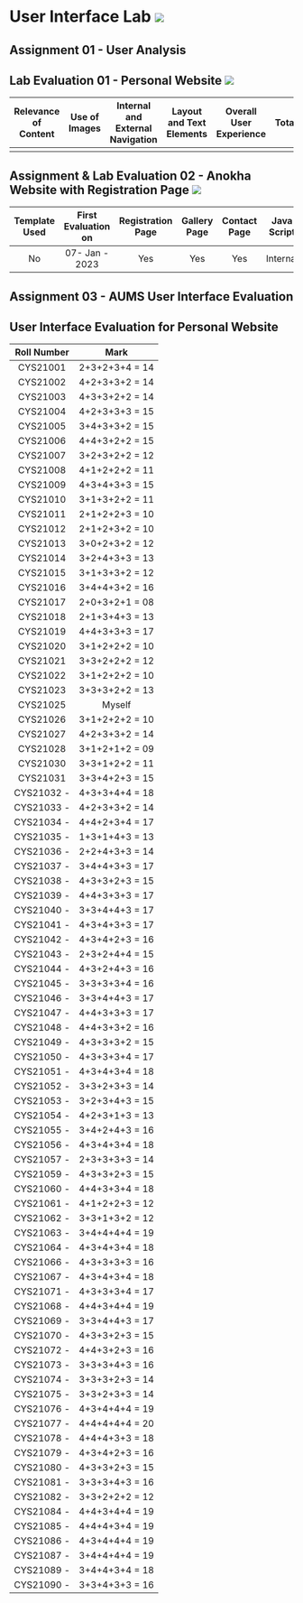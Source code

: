 # User Interface Lab ![](https://img.shields.io/badge/-Live-brightgreen)

## Assignment 01 - User Analysis 


## Lab Evaluation 01 - Personal Website ![](https://img.shields.io/badge/-Completed-brightgreen)

| Relevance of Content | Use of Images | Internal and External Navigation | Layout and Text Elements | Overall User Experience | Total | 
|:--------------------:|:-------------:|:--------------------------------:|:------------------------:|:-----------------------:|:-----:|
|                    |       |                   |                      |                  |     |

## Assignment & Lab Evaluation 02 - Anokha Website with Registration Page ![](https://img.shields.io/badge/-Completed-brightgreen)

| Template Used | First Evaluation on |  Registration Page | Gallery Page | Contact Page | Java Script | Style Guide | Best Practices | 
|:-------------:|:-------------------:|:------------------:|:------------:|:------------:|:-----------:|:-----------:|:--------------:|
|     No        |   07- Jan - 2023    |       Yes          |      Yes     |     Yes      |   Internal  |     Yes     |     Yes         |

## Assignment 03 - AUMS User Interface Evaluation


## User Interface Evaluation for Personal Website

 | Roll Number |    Mark   |
 |:-----------:|:---------:|
 |   CYS21001   | 2+3+2+3+4 = 14 |
 |   CYS21002   | 4+2+3+3+2 = 14 |
 |   CYS21003   | 4+3+3+2+2 = 14 |
 |   CYS21004   | 4+2+3+3+3 = 15 |
 |   CYS21005   | 3+4+3+3+2 = 15 |
 |   CYS21006   | 4+4+3+2+2 = 15 |
 |   CYS21007   | 3+2+3+2+2 = 12 |
 |   CYS21008   | 4+1+2+2+2 = 11 |
 |   CYS21009   | 4+3+4+3+3 = 15 |
 |   CYS21010   | 3+1+3+2+2 = 11 |
 |   CYS21011   | 2+1+2+2+3 = 10 |
 |   CYS21012   | 2+1+2+3+2 = 10 |
 |   CYS21013   | 3+0+2+3+2 = 12 |
 |   CYS21014   | 3+2+4+3+3 = 13 |
 |   CYS21015   | 3+1+3+3+2 = 12 |
 |   CYS21016   | 3+4+4+3+2 = 16 |
 |   CYS21017   | 2+0+3+2+1 = 08 |
 |   CYS21018   | 2+1+3+4+3 = 13 |
 |   CYS21019   | 4+4+3+3+3 = 17 |
 |   CYS21020   | 3+1+2+2+2 = 10 |
 |   CYS21021   | 3+3+2+2+2 = 12 |
 |   CYS21022   | 3+1+2+2+2 = 10 |
 |   CYS21023   | 3+3+3+2+2 = 13 |
 |   CYS21025   |      Myself    |
 |   CYS21026   | 3+1+2+2+2 = 10 |
 |   CYS21027   | 4+2+3+3+2 = 14 |
 |   CYS21028   | 3+1+2+1+2 = 09 |
 |   CYS21030   | 3+3+1+2+2 = 11 |
 |   CYS21031   | 3+3+4+2+3 = 15 |
 |   CYS21032 - | 4+3+3+4+4 = 18 |
 |   CYS21033 - | 4+2+3+3+2 = 14 |
 |   CYS21034 - | 4+4+2+3+4 = 17 |
 |   CYS21035 - | 1+3+1+4+3 = 13 |
 |   CYS21036 - | 2+2+4+3+3 = 14 |
 |   CYS21037 - | 3+4+4+3+3 = 17 |
 |   CYS21038 - | 4+3+3+2+3 = 15 |
 |   CYS21039 - | 4+4+3+3+3 = 17 |
 |   CYS21040 - | 3+3+4+4+3 = 17 |
 |   CYS21041 - | 4+3+4+3+3 = 17 |
 |   CYS21042 - | 4+3+4+2+3 = 16 |
 |   CYS21043 - | 2+3+2+4+4 = 15 |
 |   CYS21044 - | 4+3+2+4+3 = 16 |
 |   CYS21045 - | 3+3+3+3+4 = 16 |
 |   CYS21046 - | 3+3+4+4+3 = 17 |
 |   CYS21047 - | 4+4+3+3+3 = 17 |
 |   CYS21048 - | 4+4+3+3+2 = 16 |
 |   CYS21049 - | 4+3+3+3+2 = 15 |
 |   CYS21050 - | 4+3+3+3+4 = 17 |
 |   CYS21051 - | 4+3+4+3+4 = 18 |
 |   CYS21052 - | 3+3+2+3+3 = 14 |
 |   CYS21053 - | 3+2+3+4+3 = 15 |
 |   CYS21054 - | 4+2+3+1+3 = 13 |
 |   CYS21055 - | 3+4+2+4+3 = 16 |
 |   CYS21056 - | 4+3+4+3+4 = 18 |
 |   CYS21057 - | 2+3+3+3+3 = 14 |
 |   CYS21059 - | 4+3+3+2+3 = 15 |
 |   CYS21060 - | 4+4+3+3+4 = 18 |
 |   CYS21061 - | 4+1+2+2+3 = 12 |
 |   CYS21062 - | 3+3+1+3+2 = 12 |
 |   CYS21063 - | 3+4+4+4+4 = 19 |
 |   CYS21064 - | 4+3+4+3+4 = 18 |
 |   CYS21066 - | 4+3+3+3+3 = 16 |
 |   CYS21067 - | 4+3+4+3+4 = 18 |
 |   CYS21071 - | 4+3+3+3+4 = 17 |
 |   CYS21068 - | 4+4+3+4+4 = 19 |
 |   CYS21069 - | 3+3+4+4+3 = 17 |
 |   CYS21070 - | 4+3+3+2+3 = 15 |
 |   CYS21072 - | 4+4+3+2+3 = 16 |
 |   CYS21073 - | 3+3+3+4+3 = 16 |
 |   CYS21074 - | 3+3+3+2+3 = 14 |
 |   CYS21075 - | 3+3+2+3+3 = 14 |
 |   CYS21076 - | 4+3+4+4+4 = 19 |
 |   CYS21077 - | 4+4+4+4+4 = 20 |
 |   CYS21078 - | 4+4+4+3+3 = 18 |
 |   CYS21079 - | 4+3+4+2+3 = 16 |
 |   CYS21080 - | 4+3+3+2+3 = 15 |
 |   CYS21081 - | 3+3+3+4+3 = 16 |
 |   CYS21082 - | 3+3+2+2+2 = 12 |
 |   CYS21084 - | 4+4+3+4+4 = 19 |
 |   CYS21085 - | 4+4+4+3+4 = 19 |
 |   CYS21086 - | 4+3+4+4+4 = 19 |
 |   CYS21087 - | 3+4+4+4+4 = 19 |
 |   CYS21089 - | 3+4+4+3+4 = 18 |
 |   CYS21090 - | 3+3+4+3+3 = 16 |


